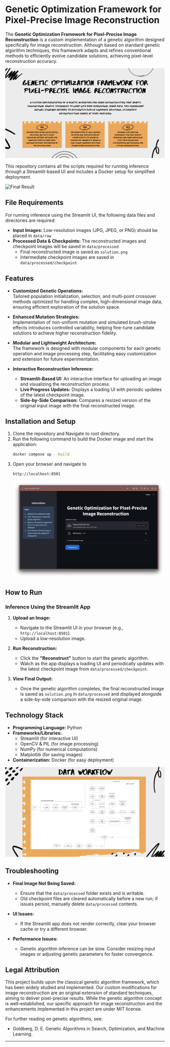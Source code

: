 # Genetic Optimization Framework for Pixel-Precise Image Reconstruction

The **Genetic Optimization Framework for Pixel-Precise Image Reconstruction** is a custom implementation of a genetic algorithm designed specifically for image reconstruction. Although based on standard genetic algorithm techniques, this framework adapts and refines conventional methods to efficiently evolve candidate solutions, achieving pixel-level reconstruction accuracy.

![Project Overview](assets/project-overview.png)

This repository contains all the scripts required for running inference through a Streamlit-based UI and includes a Docker setup for simplified deployment.

![Final Result](assets/Result.png)

## File Requirements

For running inference using the Streamlit UI, the following data files and directories are required:
- **Input Images:** Low-resolution images (JPG, JPEG, or PNG) should be placed in `data/raw`
- **Processed Data & Checkpoints:** The reconstructed images and checkpoint images will be saved in `data/processed`  
  - Final reconstructed image is saved as `solution.png`
  - Intermediate checkpoint images are saved in `data/processed/checkpoint`

## Features

- **Customized Genetic Operations:**  
  Tailored population initialization, selection, and multi-point crossover methods optimized for handling complex, high-dimensional image data, ensuring efficient exploration of the solution space.

- **Enhanced Mutation Strategies:**  
  Implementation of non-uniform mutation and simulated brush-stroke effects introduces controlled variability, helping fine-tune candidate solutions to achieve higher reconstruction fidelity.

- **Modular and Lightweight Architecture:**  
  The framework is designed with modular components for each genetic operation and image processing step, facilitating easy customization and extension for future experimentation.

- **Interactive Reconstruction Inference:**
  - **Streamlit-Based UI:** An interactive interface for uploading an image and visualizing the reconstruction process.
  - **Live Progress Updates:** Displays a loading UI with periodic updates of the latest checkpoint image.
  - **Side-by-Side Comparison:** Compares a resized version of the original input image with the final reconstructed image.


## Installation and Setup

1. Clone the repository and Navigate to root directory.
2. Run the following command to build the Docker image and start the application:
    ```bash
    docker compose up --build
    ```
3. Open your browser and navigate to
    ```bash
    http://localhost:8501
    ```
    ![Project Overview](assets/Streamlit.png)


## How to Run

### Inference Using the Streamlit App

1. **Upload an Image:**
   - Navigate to the Streamlit UI in your browser (e.g., `http://localhost:8501`).
   - Upload a low-resolution image.

2. **Run Reconstruction:**
   - Click the **"Reconstruct"** button to start the genetic algorithm.
   - Watch as the app displays a loading UI and periodically updates with the latest checkpoint image from `data/processed/checkpoint`.

3. **View Final Output:**
   - Once the genetic algorithm completes, the final reconstructed image is saved as `solution.png` in `data/processed` and displayed alongside a side-by-side comparison with the resized original image.


## Technology Stack

- **Programming Language:** Python
- **Frameworks/Libraries:** 
  - Streamlit (for interactive UI)
  - OpenCV & PIL (for image processing)
  - NumPy (for numerical computations)
  - Matplotlib (for saving images)
- **Containerization:** Docker (for easy deployment)

![Data Workflow](assets/data-workflow.png)


## Troubleshooting

- **Final Image Not Being Saved:**
  - Ensure that the `data/processed` folder exists and is writable.
  - Old checkpoint files are cleared automatically before a new run; if issues persist, manually delete `data/processed` contents.

- **UI Issues:**
  - If the Streamlit app does not render correctly, clear your browser cache or try a different browser.

- **Performance Issues:**
  - Genetic algorithm inference can be slow. Consider resizing input images or adjusting genetic parameters for faster convergence.


## Legal Attribution

This project builds upon the classical genetic algorithm framework, which has been widely studied and implemented. Our custom modifications for image reconstruction are an original extension of standard techniques, aiming to deliver pixel-precise results. While the genetic algorithm concept is well-established, our specific approach for image reconstruction and the enhancements implemented in this project are under MIT license.

For further reading on genetic algorithms, see:
- Goldberg, D. E. Genetic Algorithms in Search, Optimization, and Machine Learning.

---

